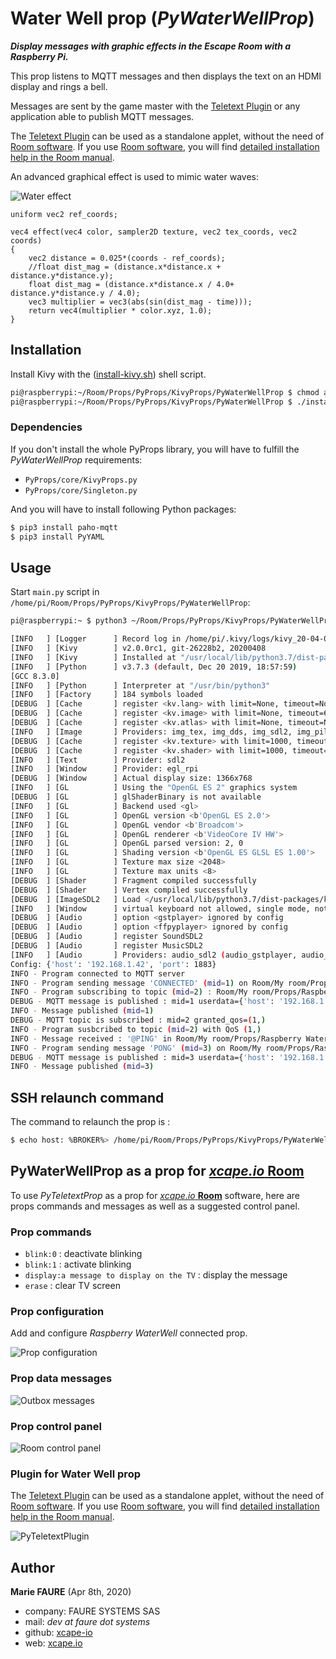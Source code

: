 ﻿# Water  Well prop (*PyWaterWellProp*)
***Display messages with graphic effects in the Escape Room with a Raspberry Pi.***

This prop listens to MQTT messages and then displays the text on an HDMI display and rings a bell.

Messages are sent by the game master with the [Teletext Plugin](https://github.com/xcape-io/TeletextPlugin) or any application able to publish MQTT messages.

The [Teletext Plugin](https://github.com/xcape-io/TeletextPlugin) can be used as a standalone applet, without the need of <a href="https://xcape.io/go/room" target="_blank">Room software</a>. If you use <a href="https://xcape.io/go/room" target="_blank">Room software</a>, you will find <a href="https://xcape.io/public/documentation/en/room/AddaRaspberrypropsTeletext.html" target="_blank">detailed installation help in the Room manual</a>.

An advanced graphical effect is used to mimic water waves:

![Water effect](props/water_effect.gif)


```
uniform vec2 ref_coords;

vec4 effect(vec4 color, sampler2D texture, vec2 tex_coords, vec2 coords)
{
    vec2 distance = 0.025*(coords - ref_coords);
    //float dist_mag = (distance.x*distance.x + distance.y*distance.y);
    float dist_mag = (distance.x*distance.x / 4.0+ distance.y*distance.y / 4.0);
    vec3 multiplier = vec3(abs(sin(dist_mag - time)));
    return vec4(multiplier * color.xyz, 1.0);
}
```

## Installation
Install Kivy with the  ([install-kivy.sh](https://github.com/xcape-io/PyProps/blob/master/KivyProps/PyWaterWellProp/install-kivy.sh)) shell script.

```bash
pi@raspberrypi:~/Room/Props/PyProps/KivyProps/PyWaterWellProp $ chmod a+x install-kivy.sh 
pi@raspberrypi:~/Room/Props/PyProps/KivyProps/PyWaterWellProp $ ./install-kivy.sh 
```


### Dependencies
If you don't install the whole PyProps library, you will have to fulfill the  *PyWaterWellProp* requirements:
* `PyProps/core/KivyProps.py`
* `PyProps/core/Singleton.py`

And you will have to install following Python packages:
```bash
$ pip3 install paho-mqtt
$ pip3 install PyYAML
```

## Usage
Start `main.py` script in `/home/pi/Room/Props/PyProps/KivyProps/PyWaterWellProp`:

```bash
pi@raspberrypi:~ $ python3 ~/Room/Props/PyProps/KivyProps/PyWaterWellProp/main.py -d

[INFO   ] [Logger      ] Record log in /home/pi/.kivy/logs/kivy_20-04-09_108.txt
[INFO   ] [Kivy        ] v2.0.0rc1, git-26228b2, 20200408
[INFO   ] [Kivy        ] Installed at "/usr/local/lib/python3.7/dist-packages/kivy/__init__.py"
[INFO   ] [Python      ] v3.7.3 (default, Dec 20 2019, 18:57:59) 
[GCC 8.3.0]
[INFO   ] [Python      ] Interpreter at "/usr/bin/python3"
[INFO   ] [Factory     ] 184 symbols loaded
[DEBUG  ] [Cache       ] register <kv.lang> with limit=None, timeout=None
[DEBUG  ] [Cache       ] register <kv.image> with limit=None, timeout=60
[DEBUG  ] [Cache       ] register <kv.atlas> with limit=None, timeout=None
[INFO   ] [Image       ] Providers: img_tex, img_dds, img_sdl2, img_pil (img_ffpyplayer, img_gif ignored)
[DEBUG  ] [Cache       ] register <kv.texture> with limit=1000, timeout=60
[DEBUG  ] [Cache       ] register <kv.shader> with limit=1000, timeout=3600
[INFO   ] [Text        ] Provider: sdl2
[INFO   ] [Window      ] Provider: egl_rpi
[DEBUG  ] [Window      ] Actual display size: 1366x768
[INFO   ] [GL          ] Using the "OpenGL ES 2" graphics system
[DEBUG  ] [GL          ] glShaderBinary is not available
[INFO   ] [GL          ] Backend used <gl>
[INFO   ] [GL          ] OpenGL version <b'OpenGL ES 2.0'>
[INFO   ] [GL          ] OpenGL vendor <b'Broadcom'>
[INFO   ] [GL          ] OpenGL renderer <b'VideoCore IV HW'>
[INFO   ] [GL          ] OpenGL parsed version: 2, 0
[INFO   ] [GL          ] Shading version <b'OpenGL ES GLSL ES 1.00'>
[INFO   ] [GL          ] Texture max size <2048>
[INFO   ] [GL          ] Texture max units <8>
[DEBUG  ] [Shader      ] Fragment compiled successfully
[DEBUG  ] [Shader      ] Vertex compiled successfully
[DEBUG  ] [ImageSDL2   ] Load </usr/local/lib/python3.7/dist-packages/kivy/data/glsl/default.png>
[INFO   ] [Window      ] virtual keyboard not allowed, single mode, not docked
[DEBUG  ] [Audio       ] option <gstplayer> ignored by config
[DEBUG  ] [Audio       ] option <ffpyplayer> ignored by config
[DEBUG  ] [Audio       ] register SoundSDL2
[DEBUG  ] [Audio       ] register MusicSDL2
[INFO   ] [Audio       ] Providers: audio_sdl2 (audio_gstplayer, audio_ffpyplayer ignored)
Config: {'host': '192.168.1.42', 'port': 1883}
INFO - Program connected to MQTT server
INFO - Program sending message 'CONNECTED' (mid=1) on Room/My room/Props/Raspberry WaterWell/outbox
INFO - Program subscribing to topic (mid=2) : Room/My room/Props/Raspberry WaterWell/inbox
DEBUG - MQTT message is published : mid=1 userdata={'host': '192.168.1.42', 'port': 1883}
INFO - Message published (mid=1)
DEBUG - MQTT topic is subscribed : mid=2 granted_qos=(1,)
INFO - Program susbcribed to topic (mid=2) with QoS (1,)
INFO - Message received : '@PING' in Room/My room/Props/Raspberry WaterWell/inbox
INFO - Program sending message 'PONG' (mid=3) on Room/My room/Props/Raspberry WaterWell/outbox
DEBUG - MQTT message is published : mid=3 userdata={'host': '192.168.1.42', 'port': 1883}
INFO - Message published (mid=3)

```


## SSH relaunch command
The command to relaunch the prop is :

```bash
$ echo host: %BROKER%> /home/pi/Room/Props/PyProps/KivyProps/PyWaterWellProp/.config.yml && ps aux | grep python | grep -v "grep python" | grep PyWaterWellProp/main.py | awk '{print $2}' | xargs kill -9 && screen -d -m python3 /home/pi/Room/Props/PyProps/KivyProps/PyWaterWellProp/main.py
```


## PyWaterWellProp as a prop for <a href="https://xcape.io/" target="_blank">*xcape.io* **Room**</a>
To use *PyTeletextProp* as a prop for <a href="https://xcape.io/" target="_blank">*xcape.io* **Room**</a> software, here are props commands and messages as well as a suggested control panel.

### Prop commands
* `blink:0` : deactivate blinking
* `blink:1` : activate blinking
* `display:a message to display on the TV` : display the message
* `erase` : clear TV screen


### Prop configuration
Add and configure *Raspberry WaterWell* connected prop.

![Prop configuration](props/props-configuration.png)


### Prop data messages

![Outbox messages](props/outbox-messages.png)


### Prop control panel

![Room control panel](props/room-control-panel.png)


### Plugin for Water Well prop
The [Teletext Plugin](https://github.com/xcape-io/TeletextPlugin) can be used as a standalone applet, without the need of <a href="https://xcape.io/go/room" target="_blank">Room software</a>. If you use <a href="https://xcape.io/go/room" target="_blank">Room software</a>, you will find <a href="https://xcape.io/public/documentation/en/room/AddaRaspberrypropsTeletext.html" target="_blank">detailed installation help in the Room manual</a>.

![PyTeletextPlugin](props/plugin.png)


## Author

**Marie FAURE** (Apr 8th, 2020)
* company: FAURE SYSTEMS SAS
* mail: *dev at faure dot systems*
* github: <a href="https://github.com/xcape-io?tab=repositories" target="_blank">xcape-io</a>
* web: <a href="https://xcape.io/" target="_blank">xcape.io</a>